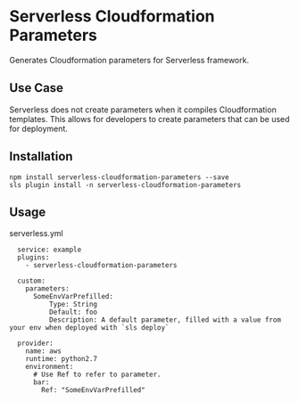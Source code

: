 # Serverless Cloudformation Parameters

Generates Cloudformation parameters for Serverless framework.

## Use Case

Serverless does not create parameters when it compiles Cloudformation templates. This allows for 
developers to create parameters that can be used for deployment.

## Installation

```
npm install serverless-cloudformation-parameters --save
sls plugin install -n serverless-cloudformation-parameters 
```

## Usage

serverless.yml
```
  service: example
  plugins:
    - serverless-cloudformation-parameters
  
  custom:
    parameters:
      SomeEnvVarPrefilled:
          Type: String
          Default: foo
          Description: A default parameter, filled with a value from your env when deployed with `sls deploy`
  
  provider:
    name: aws
    runtime: python2.7
    environment:
      # Use Ref to refer to parameter.
      bar:
        Ref: "SomeEnvVarPrefilled"
```